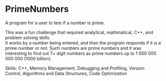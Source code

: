 # PrimeNumbers
A program for a user to test if a number is prime. 

This was a fun challenge that required analytical, mathmatical, C++, and problem solving skills.  
It works by a number being entered, and then the program responds if it is a prime number or not. 
Such numbers are prime numbers and it was interesting to find out 7+ digit numbers as prime numbers
up to 1 000 000 000 000 (1000 billion).

Skills: C++, Memory Management, Debugging and Profiling, Version Control, Algorithms and Data Structures, Code Optimization
